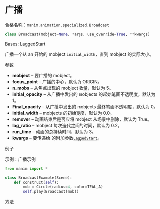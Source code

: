 # 广播

合格名称：`manim.animation.specialized.Broadcast`

```py
class Broadcast(mobject=None, *args, use_override=True, **kwargs)
```

Bases: LaggedStart

广播一个从 an 开始的 mobject `initial_width`，直到 mobject 的实际大小。

参数

- **mobject** – 要广播的 mobject。
- **focus_point** – 广播的中心，默认为 ORIGIN。
- **n_mobs** – 从焦点出现的 mobject 数量，默认为 5。
- **initial_opacity** – 从广播中发出的 mobjects 的起始笔画不透明度，默认为 1。
- **Final_opacity** – 从广播中发出的 mobjects 最终笔画不透明度，默认为 0。
- **initial_width** – mobjects 的初始宽度，默认为 0.0。
- **remover** – 动画结束后是否应将 mobject 从场景中删除，默认为 True。
- **lag_ratio** – mobject 每次迭代之间的时间，默认为 0.2。
- **run_time** – 动画的总持续时间，默认为 3。
- **kwargs** – 要传递给 的附加参数[`LaggedStart`]()。

例子

示例：广播示例

```py
from manim import *

class BroadcastExample(Scene):
    def construct(self):
        mob = Circle(radius=4, color=TEAL_A)
        self.play(Broadcast(mob))
```

方法
